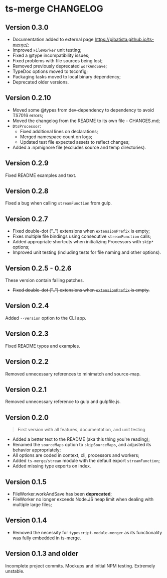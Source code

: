 # ts-merge CHANGELOG

## Version 0.3.0

- Documentation added to external page https://pjbatista.github.io/ts-merge/;
- Improved `FileWorker` unit testing;
- Fixed a @type incompatibility issues;
- Fixed problems with file sources being lost;
- Removed previously deprecated `workAndSave`;
- TypeDoc options moved to tsconfig;
- Packaging tasks moved to local binary dependency;
- Deprecated older versions.

## Version 0.2.10

- Moved some @types from dev-dependency to dependency to avoid TS7016 errors;
- Moved the changelog from the README to its own file - CHANGES.md;
- `DtsProcessor`:
  - Fixed additional lines on declarations;
  - Merged namespace count on logs;
  - Updated test file expected assets to reflect changes;
- Added a .npmignore file (excludes source and temp directories).

## Version 0.2.9

Fixed README examples and text.

## Version 0.2.8

Fixed a bug when calling `streamFunction` from gulp.

## Version 0.2.7

- Fixed double-dot ("..") extensions when `extensionPrefix` is empty;
- Fixes multiple file bindings using consecutive `streamFunction` calls;
- Added appropriate shortcuts when initializing Processors with `skip*` options;
- Improved unit testing (including tests for file naming and other options).

## Version 0.2.5 - 0.2.6

These version contain failing patches.
- <strike>Fixed double-dot ("..") extensions when `extensionPrefix` is empty.</strike>

## Version 0.2.4

Added `--version` option to the CLI app.

## Version 0.2.3

Fixed README typos and examples.

## Version 0.2.2

Removed unnecessary references to minimatch and source-map.

## Version 0.2.1

Removed unnecessary reference to gulp and gulpfile.js.

## Version 0.2.0

> First version with all features, documentation, and unit testing

- Added a better text to the README (aka this thing you're reading);
- Renamed the `sourceMaps` option to `skipSourceMaps`, and adjusted its behavior appropriately;
- All options are coded in context, cli, processors and workers;
- Added `ts-merge/stream` module with the default export `streamFunction`;
- Added missing type exports on index.

## Version 0.1.5

- FileWorker.workAndSave has been **deprecated**;
- FileWorker no longer exceeds Node.JS heap limit when dealing with multiple large files;

## Version 0.1.4

- Removed the necessity for `typescript-module-merger` as its functionality was fully embedded in ts-merge.

## Version 0.1.3 and older

Incomplete project commits. Mockups and initial NPM testing. Extremely unstable.
